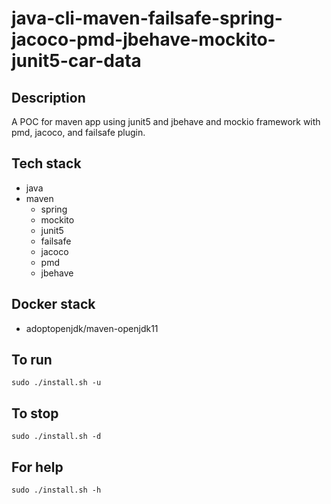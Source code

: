 # java-cli-maven-failsafe-spring-jacoco-pmd-jbehave-mockito-junit5-car-data

## Description
A POC for maven app using junit5
and jbehave and mockio framework
 with pmd,
jacoco, and failsafe plugin.

## Tech stack
- java
- maven
	- spring
	- mockito
  - junit5
  - failsafe
  - jacoco
  - pmd
  - jbehave

## Docker stack
- adoptopenjdk/maven-openjdk11

## To run
`sudo ./install.sh -u`

## To stop
`sudo ./install.sh -d`

## For help
`sudo ./install.sh -h`
